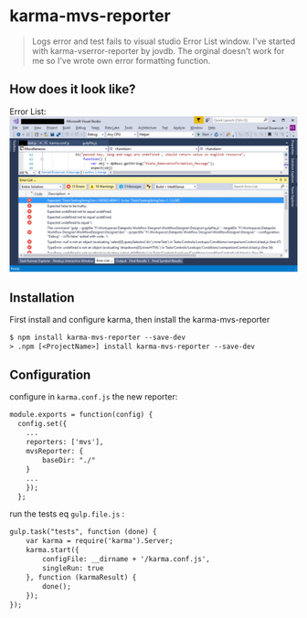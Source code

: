 # karma-mvs-reporter
> Logs error and test fails to visual studio Error List window.
> I've started with karma-vserror-reporter by jovdb. The orginal doesn't work for me so I've wrote own error formatting function. 


## How does it look like?

Error List:
![screenshot](img/ErrorList.bmp)

## Installation
First install and configure karma, then install the karma-mvs-reporter

    $ npm install karma-mvs-reporter --save-dev
	> .npm [<ProjectName>] install karma-mvs-reporter --save-dev

## Configuration
configure in `karma.conf.js` the new reporter:

    module.exports = function(config) {
      config.set({
        ...
        reporters: ['mvs'],
		mvsReporter: {
			baseDir: "./" 
		}
        ...
        });
      };

run the tests eq `gulp.file.js` : 

	gulp.task("tests", function (done) {
		var karma = require('karma').Server;
		karma.start({
			configFile: __dirname + '/karma.conf.js',
			singleRun: true
		}, function (karmaResult) {
			done();
		});
	});
